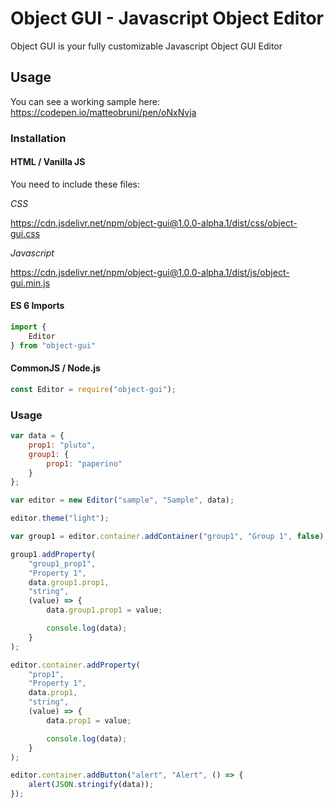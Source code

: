 # Object GUI - Javascript Object Editor

Object GUI is your fully customizable Javascript Object GUI Editor

## Usage

You can see a working sample here: <https://codepen.io/matteobruni/pen/oNxNvja>

### Installation

#### HTML / Vanilla JS

You need to include these files:

*CSS*

<https://cdn.jsdelivr.net/npm/object-gui@1.0.0-alpha.1/dist/css/object-gui.css>

*Javascript*

<https://cdn.jsdelivr.net/npm/object-gui@1.0.0-alpha.1/dist/js/object-gui.min.js>

#### ES 6 Imports

``` javascript
import {
    Editor
} from "object-gui"
```

#### CommonJS / Node.js

``` javascript
const Editor = require("object-gui");
```

### Usage

``` javascript
var data = {
    prop1: "pluto",
    group1: {
        prop1: "paperino"
    }
};

var editor = new Editor("sample", "Sample", data);

editor.theme("light");

var group1 = editor.container.addContainer("group1", "Group 1", false);

group1.addProperty(
    "group1_prop1",
    "Property 1",
    data.group1.prop1,
    "string",
    (value) => {
        data.group1.prop1 = value;

        console.log(data);
    }
);

editor.container.addProperty(
    "prop1",
    "Property 1",
    data.prop1,
    "string",
    (value) => {
        data.prop1 = value;

        console.log(data);
    }
);

editor.container.addButton("alert", "Alert", () => {
    alert(JSON.stringify(data));
});
```
